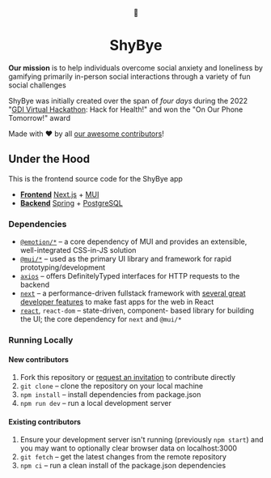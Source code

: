 <div align="center">
  🙈
  <h1>ShyBye</h1>
</div>

**Our mission** is to help individuals overcome social anxiety and loneliness by
gamifying primarily in-person social interactions through a variety of fun
social challenges

ShyBye was initially created over the span of _four days_ during the 2022
"[GDI Virtual Hackathon](https://girldevelopit.com/virtual-hackathon/): Hack for
Health!" and won the "On Our Phone Tomorrow!" award

Made with &hearts; by all [our awesome contributors](https://shybye.netlify.app/about)!

<!-- TODO: add a contributor section -->

## Under the Hood

This is the frontend source code for the ShyBye app

- [**Frontend**](https://github.com/gabw13/shybye-frontend)
  [Next.js](https://nextjs.org) + [MUI](https://mui.com/core/)
- [**Backend**](https://github.com/Valorieb/shybye-backend)
  [Spring](https://spring.io/) + [PostgreSQL](https://www.postgresql.org/)

### Dependencies

- [`@emotion/*`](https://emotion.sh/) &ndash; a core dependency of MUI and
  provides an extensible, well-integrated CSS-in-JS solution
- [`@mui/*`](https://mui.com/core/) &ndash; used as the primary UI library and
  framework for rapid prototyping/development
- [`axios`](https://axios-http.com/) &ndash; offers DefinitelyTyped interfaces
  for HTTP requests to the backend
- [`next`](https://nextjs.org) &ndash; a performance-driven fullstack framework
  with [several great developer features](https://github.com/gabw13/shybye-frontend/issues/9)
  to make fast apps for the web in React
- [`react`](https://reactjs.org/), `react-dom` &ndash; state-driven, component-
  based library for building the UI; the core dependency for `next` and `@mui/*`

### Running Locally

#### New contributors

1. Fork this repository or [request an invitation](https://discord.gg/8addqm9r4J)
   to contribute directly
1. `git clone` &ndash; clone the repository on your local machine
1. `npm install` &ndash; install dependencies from package.json
1. `npm run dev` &ndash; run a local development server

#### Existing contributors

1. Ensure your development server isn't running (previously `npm start`) and
   you may want to optionally clear browser data on localhost:3000
1. `git fetch` &ndash; get the latest changes from the remote repository
1. `npm ci` &ndash; run a clean install of the package.json dependencies
